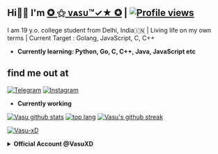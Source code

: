 ## Hi👋🏻 I'm [✪ ⚝ ᴠᴀꜱᴜ™✓★ ✪](https://github.com/VasuxD) | [![Profile views](https://gpvc.arturio.dev/VasuxD)](https://github.com/Vasu-xD)
I am 19 y.o. college student from Delhi, India🇮🇳 |
Living life on my own terms | Current Target : Golang, JavaScript, C, C++

- **Currently learning: Python, Go, C, C++, Java, JavaScript etc**

## find me out at
[![Telegram](https://img.shields.io/badge/telegram-1b77FF.svg?style=for-the-badge&logo=telegram)](https://t.me/VasuxD) [![Instagram](https://img.shields.io/badge/Instagram-1b77FF.svg?style=for-the-badge&logo=Instagram)](https://Instagram/VasuxD)

- **Currently working**

[![Vasu github stats](https://github-readme-stats.vercel.app/api?username=Vasu-xD&show_icons=true&theme=cobalt&count_private=true)](https://github.com/Vasu-xD)
[![top lang](https://github-readme-stats.vercel.app/api/top-langs?username=Vasu-xD&show_icons=true&theme=tokyonight&layout=compact)](https://github.com/Vasu-xD)
[![Vasu's github streak](https://github-readme-streak-stats.herokuapp.com/?user=Vasu-xD&theme=cobalt)](https://github.com/Vasu-xD/github-readme-streak-stats)

<p align="left"> <a href="https://github.com/Vasu-xD"><img src="https://github-profile-trophy.vercel.app/?username=Vasu-xD&theme=juicyfresh&no-bg=true&no-frame=true&column=4&" alt="Vasu-xD" /></a> </p>

<details>
    <summary><b> Official Account @VasuXD </b></summary><br/>

[![Vasu's github stats](https://github-readme-stats.vercel.app/api?username=VasuXD&show_icons=true&theme=cobalt&count_private=true)](https://github.com/VasuXD)
[![top lang](https://github-readme-stats.vercel.app/api/top-langs?username=VasuXD&show_icons=true&theme=tokyonight&layout=compact)](https://github.com/VasuXD)
[![Vasu's github streak](https://github-readme-streak-stats.herokuapp.com/?user=VasuXD&theme=cobalt)](https://github.com/VasuXD/github-readme-streak-stats)
<p align="left"> <a href="https://github.com/VasuXD"><img src="https://github-profile-trophy.vercel.app/?username=VasuXD&theme=juicyfresh&no-bg=true&no-frame=true&column=4&" alt="VasuXD" /></a> </p>

</details
